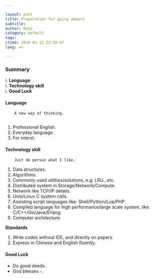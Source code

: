 ```yaml
---

layout: post  
title: Preparation for going aboard  
subtitle:   
author: Hiko  
category: default  
tags:   
ctime: 2016-03-12 22:18:47  
lang: en  

---
```


### Summary

i. **Language**  
i. **Technology skill**  
i. **Good Luck**

#### Language

````
	A new way of thinking.
	
````

1. Professional English.
2. Everyday language.
3. For interst.

#### Technology skill 

````
	Just do persue what I like.

````

1. Data structures.
2. Algorithms.
3. Commonly used utilities/solutions, e.g: LRU...etc.
4. Distributed system in Storage/Network/Compute.
5. Network like TCP/IP details.
6. Unix/Linux C system calls.
7. Assisting script languages like: Shell/Python/Lua/PHP.
8. Compiled language for high performance/large scale system, like: C/C++/Go/Java/Erlang.
9. Computer architecture.

**Standards** 

1. Write codes without IDE, and directly on papers.  
2. Express in Chinese and English fluently.

#### Good Luck

 - Do good deeds.
 - God blesses -.


